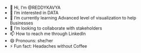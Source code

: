 - 👋 Hi, I’m @REDDYKAVYA
- 👀 I’m interested in DATA
- 🌱 I’m currently learning Advanced level of visualization to help Businesses
- 💞️ I’m looking to collaborate with stakeholders
- 📫 How to reach me through LinkedIn
- 😄 Pronouns: she/her
- ⚡ Fun fact: Headaches without Coffee

<!---
kavya503/kavya503 is a ✨ special ✨ repository because its `README.md` (this file) appears on your GitHub profile.
You can click the Preview link to take a look at your changes.
--->
